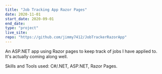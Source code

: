 ```yaml
---
title: "Job Tracking App Razor Pages"
date: 2020-11-01
start_date: 2020-09-01
end_date:
type: "project"
live_site: 
repo: "https://github.com/jimmy7412/JobTrackerRazorApp"
---
```


An ASP.NET app using Razor pages to keep track of jobs I have applied to.
It's actually coming along well.

Skills and Tools used: C#/.NET, ASP.NET, Razor Pages.

